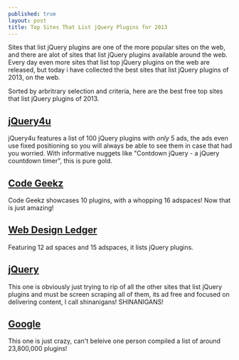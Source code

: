 ```yaml
---
published: true
layout: post
title: Top Sites That List jQuery Plugins for 2013
---
```


Sites that list jQuery plugins are one of the more popular sites on the web, and there are alot of sites that list jQuery plugins available around the web. Every day even more sites that list top jQuery plugins on the web are released, but today i have collected the best sites that list jQuery plugins of 2013, on the web.

Sorted by arbritrary selection and criteria,
here are the best free top sites that list jQuery plugins of 2013.

## [jQuery4u](http://www.jquery4u.com/plugins/top-100-jquery-plugins-year-2013-part-15/)
jQuery4u features a list of 100 jQuery plugins with *only* 5 ads, the ads even use fixed positioning so you will always be able to see them in case that had you worried.
With informative nuggets like "Contdown jQuery - a jQuery countdown timer", this is pure gold.

## [Code Geekz](http://codegeekz.com/10-best-jquery-plugins-for-december-2013/)
Code Geekz showcases 10 plugins, with a whopping 16 adspaces! Now that is just amazing!

## [Web Design Ledger](http://webdesignledger.com/tools/best-jquery-plugins-of-2013)
Featuring 12 ad spaces and 15 adspaces, it lists jQuery plugins.

## [jQuery](https://plugins.jquery.com/)
This one is obviously just trying to rip of all the other sites that list jQuery plugins and must be screen scraping all of them, its ad free and focused on delivering content, I call shinanigans! SHINANIGANS!

## [Google](https://www.google.com.ph/?q=jQuery+Plugin)
This one is just crazy, can't beleive one person compiled a list of around 23,800,000 plugins!